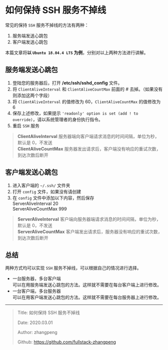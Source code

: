 # 如何保持 SSH 服务不掉线

常见的保持 `SSH` 服务不掉线的方法有两种：

1. 服务端发送心跳包
2. 客户端发送心跳包  

本篇文章将**以 `Ubuntu 18.04.4 LTS` 为例**，分别对以上两种方法进行讲解。

## 服务端发送心跳包

1. 登陆您的服务器后，打开 **/etc/ssh/sshd_config** 文件。
2. 将 `ClientAliveInterval` 和 `ClientAliveCountMax` 前面的 # 去掉。（如果没有则添加这两个字段）
3. 将 `ClientAliveInterval` 的值修改为 60，`ClientAliveCountMax` 的值修改为 6
4. 保存上述修改，如果提示 `'readonly' option is set (add ! to override)`，请以系统管理者的身份执行指令。
5. 重启 `SSH` 服务

> **ClientAliveInterval** 服务器端向客户端请求消息的时间间隔，单位为秒，默认是 0，不发送  
> **ClientAliveCountMax** 服务器发出请求后，客户端没有响应的重试次数，到达次数后断开

## 客户端发送心跳包

1. 进入客户端的 `~/.ssh/` 文件夹
2. 打开 `config` 文件，如果没有请创建
3. 在 `config` 文件中添加以下内容，然后保存  
   ServerAliveInterval 20  
   ServerAliveCountMax 999

> **ServerAliveInterval** 客户端向服务器端请求消息的时间间隔，单位为秒，默认是 0，不发送  
> **ServerAliveCountMax** 客户端发出请求后，服务器没有响应的重试次数，到达次数后断开

## 总结

两种方式均可以实现 `SSH` 服务不掉线，可以根据自己的情况进行选择。

- 一台服务器，多台客户端  
    可以在用服务端发送心跳包的方法。这样就不需要在每台客户端上进行修改。
- 一台客户端，多台服务器  
    可以在用客户端发送心跳包的方法。这样就不需要在每台服务器上进行修改。

---

> Title: 如何保持 SSH 服务不掉线
>
> Date: 2020.03.01
>
> Author: zhangpeng
>
> Github: <https://github.com/fullstack-zhangpeng>
